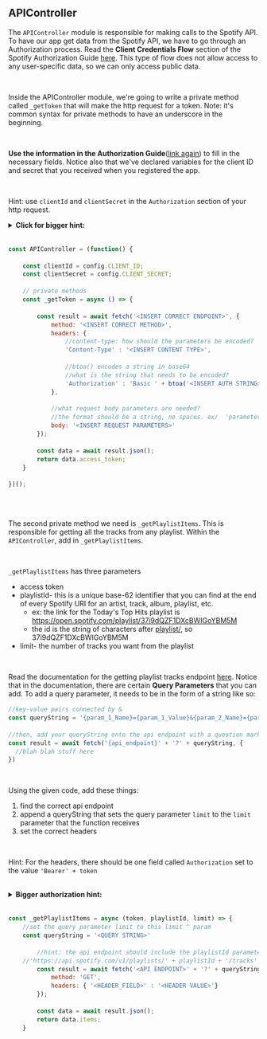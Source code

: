 ## APIController

The `APIController`  module is responsible for making calls to the Spotify API. To have our app get data from the Spotify API, we have to go through an Authorization process. Read the **Client Credentials Flow** section of the Spotify Authorization Guide [here](https://developer.spotify.com/documentation/general/guides/authorization-guide/#client-credentials-flow). This type of flow does not allow access to any user-specific data, so we can only access public data.

<br />


Inside the APIController module, we're going to write a private method called `_getToken`  that will make the http request for a token. Note: it's common syntax for private methods to have an underscore in the beginning.

<br />

**Use the information in the Authorization Guide**([link again](https://developer.spotify.com/documentation/general/guides/authorization-guide/#client-credentials-flow)) to fill in the necessary fields. Notice also that we've declared variables for the client ID and secret that you received when you registered the app. 

<br />

Hint: use `clientId` and `clientSecret` in the `Authorization`  section of your http request.

<details>
	<summary><strong>Click for bigger hint:</strong> </summary>
	<img src=images/clientflow.png width=50%>
	<h2>Read the image!! For syntax: </h2>
	

	
	'Authorization' : 'Basic ' + btoa(clientId + ':' + clientSecret)
	body: 'grant_type=client_credentials'

</details>

<br />




```js
const APIController = (function() {
    
    const clientId = config.CLIENT_ID;
    const clientSecret = config.CLIENT_SECRET;

    // private methods
    const _getToken = async () => {

        const result = await fetch('<INSERT CORRECT ENDPOINT>', {
            method: '<INSERT CORRECT METHOD>',
            headers: {
              	//content-type: how should the parameters be encoded?
                'Content-Type' : '<INSERT CONTENT TYPE>', 
              	
              	//btoa() encodes a string in base64
              	//what is the string that needs to be encoded?
                'Authorization' : 'Basic ' + btoa('<INSERT AUTH STRING>')
            },
						
          	//what request body parameters are needed?
            //the format should be a string, no spaces. ex/  'parameter_name=value'
            body: '<INSERT REQUEST PARAMETERS>'
        });

        const data = await result.json();
        return data.access_token;
    }

})();
```
<br />
<br />



The second private method we need is `_getPlaylistItems`.  This is responsible for getting all the tracks from any playlist. Within the `APIController`,  add in `_getPlaylistItems`. 

<br />

`_getPlaylistItems`  has three parameters

- access token
- playlistId- this is a unique base-62 identifier that you can find at the end of every Spotify URI for an artist, track, album, playlist, etc. 
  - ex: the link for the Today's Top Hits playlist is https://open.spotify.com/playlist/37i9dQZF1DXcBWIGoYBM5M
  - the id is the string of characters after [playlist/](), so 37i9dQZF1DXcBWIGoYBM5M
- limit- the number of tracks you want from the playlist

<br />


Read the documentation for the getting playlist tracks endpoint [here](https://developer.spotify.com/documentation/web-api/reference/playlists/get-playlists-tracks/). Notice that in the documentation, there are certain **Query Parameters**  that you can add. To add a query parameter, it needs to be in the form of a string like so:

```js
//key-value pairs connected by &
const queryString = '{param_1_Name}={param_1_Value}&{param_2_Name}={param_2_Value}'

//then, add your queryString onto the api endpoint with a question mark before
const result = await fetch('{api_endpoint}' + '?' + queryString, {
  //blah blah stuff here
})
```

<br />



Using the given code, add these things:

1. find the correct api endpoint
2. append a queryString that sets the query parameter `limit`  to the `limit`  parameter that the function receives
3. set the correct headers

<br />

Hint: For the headers, there should be one field called `Authorization`  set to the value `'Bearer' + token`

<br />

<details>
  <summary><strong>Bigger authorization hint:</strong></summary>
  
  ```javascript
    //we specify one field called 'Authorization' and set it to 'Bearer' + token
    headers: { 'Authorization' : 'Bearer ' + token}
  ```
</details>

<br />

```js
const _getPlaylistItems = async (token, playlistId, limit) => {
 	//set the query parameter limit to this limit ^ param
  	const queryString = '<QUERY STRING>'
        
        //hint: the api endpoint should include the playlistId parameter somewhere
	//'https://api.spotify.com/v1/playlists/' + playlistId + '/tracks'
        const result = await fetch('<API ENDPOINT>' + '?' + queryString, {
            method: 'GET',
            headers: { '<HEADER_FIELD>' : '<HEADER VALUE>'}
        });

        const data = await result.json();
        return data.items;
    }
```



